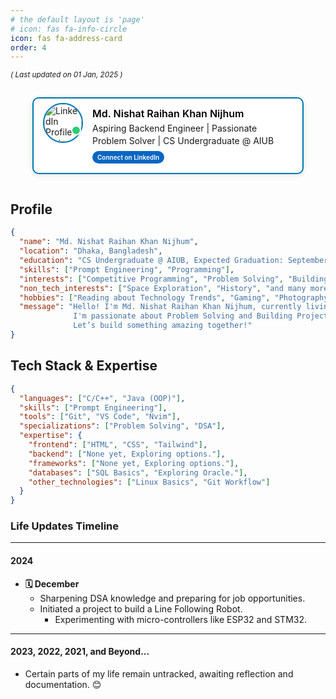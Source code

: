 ```yaml
---
# the default layout is 'page'
# icon: fas fa-info-circle
icon: fas fa-address-card
order: 4
---
```


<sub>_( Last updated on 01 Jan, 2025 )_</sub>


<!-- LinkedIn Profile Card  -->
<div style="display: flex; justify-content: center; align-items: center; padding: 10px; width: 100%; box-sizing: border-box; margin-top:">
 <div style="border: 2px solid #0077b5; border-radius: 10px; display: flex; align-items: flex-start; background-color: #FFFFFF; max-width: 400px; box-shadow: 0 2px 10px rgba(0, 0, 0, 0.1); font-family: -apple-system, system-ui, BlinkMacSystemFont, 'Segoe UI', Roboto, 'Helvetica Neue', 'Fira Sans', Ubuntu, Oxygen, 'Oxygen Sans', Cantarell, 'Droid Sans', 'Apple Color Emoji', 'Segoe UI Emoji', 'Segoe UI Emoji', 'Segoe UI Symbol', 'Lucida Grande', Helvetica, Arial, sans-serif; padding: 15px; width: 100%; margin: 5px; text-align: left; word-wrap: break-word;">

   <!-- Profile Image Container on the Left -->
   <div style="position: relative; margin-right: 15px; margin-top: -8px !Important;">
     <img src="https://media.licdn.com/dms/image/v2/D5603AQGky9OvN94dzA/profile-displayphoto-shrink_800_800/profile-displayphoto-shrink_800_800/0/1692852894726?e=1741219200&v=beta&t=eNXfNZPW0MYYdVXVT6PFuCNS_Tl4_-UL8qDxwEjyFFc" alt="LinkedIn Profile Picture" style="border: 2px solid #0077b5; border-radius: 50%; width: 60px; height: 60px; object-fit: cover;">
     <!-- Active Status Dot -->
     <div style="position: absolute; bottom: 12px; right: 3px; width: 12px; height: 12px; background-color: #2ecc71; border-radius: 50%; border: 2px solid white;"></div>
   </div>
   
   <!-- Text Content on the Right -->
   <div style="flex: 1;">
     <h3 style="color: #000000; margin: 0 0 4px 0; font-size: 16px; font-weight: 600; line-height: 1.2;">Md. Nishat Raihan Khan Nijhum</h3>
     <p style="font-size: 14px; color: rgba(0, 0, 0, 0.9); margin: 0 0 6px 0; font-weight: 400; line-height: 1.4;">Aspiring Backend Engineer | Passionate Problem Solver | CS Undergraduate @ AIUB</p>
     <a href="https://www.linkedin.com/in/mdnrkn/" target="_blank" style="text-decoration: none; color: #fff; background-color: #0a66c2; padding: 4px 8px; border-radius: 16px; font-size: 10px; font-weight: 600; display: inline-block; transition: background-color 0.3s;"> Connect on LinkedIn </a>
   </div>
 </div>
</div>

## Profile

```json
{
  "name": "Md. Nishat Raihan Khan Nijhum",
  "location": "Dhaka, Bangladesh",
  "education": "CS Undergraduate @ AIUB, Expected Graduation: September 2027",
  "skills": ["Prompt Engineering", "Programming"],
  "interests": ["Competitive Programming", "Problem Solving", "Building Projects"],
  "non_tech_interests": ["Space Exploration", "History", "and many more"],
  "hobbies": ["Reading about Technology Trends", "Gaming", "Photography"],
  "message": "Hello! I'm Md. Nishat Raihan Khan Nijhum, currently living in Dhaka, Bangladesh.
              I'm passionate about Problem Solving and Building Projects.
              Let’s build something amazing together!"
}
```

## Tech Stack & Expertise

```json
{
  "languages": ["C/C++", "Java (OOP)"],
  "skills": ["Prompt Engineering"],
  "tools": ["Git", "VS Code", "Nvim"],
  "specializations": ["Problem Solving", "DSA"],
  "expertise": {
    "frontend": ["HTML", "CSS", "Tailwind"],
    "backend": ["None yet, Exploring options."],
    "frameworks": ["None yet, Exploring options."],
    "databases": ["SQL Basics", "Exploring Oracle."],
    "other_technologies": ["Linux Basics", "Git Workflow"]
  }
}
```

### Life Updates Timeline

---

#### 2024

- **🗓️ December**
  - Sharpening DSA knowledge and preparing for job opportunities.
  - Initiated a project to build a Line Following Robot.
    - Experimenting with micro-controllers like ESP32 and STM32.

---

#### 2023, 2022, 2021, and Beyond...

- Certain parts of my life remain untracked, awaiting reflection and documentation. 😊